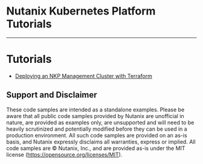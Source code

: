 # Nutanix Kubernetes Platform Tutorials

---

# Tutorials

- [Deploying an NKP Management Cluster with Terraform](./deploying-nkp-with-terraform/)

## Support and Disclaimer

These code samples are intended as a standalone examples. Please be aware that all public code samples provided by Nutanix are unofficial in nature, are provided as examples only, are unsupported and will need to be heavily scrutinized and potentially modified before they can be used in a production environment. All such code samples are provided on an as-is basis, and Nutanix expressly disclaims all warranties, express or implied. All code samples are © Nutanix, Inc., and are provided as-is under the MIT license (<https://opensource.org/licenses/MIT>).
